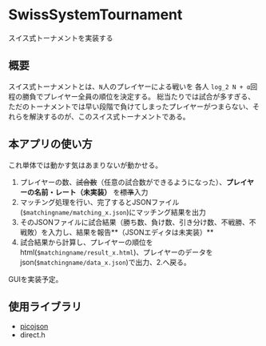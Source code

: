 # SwissSystemTournament
スイス式トーナメントを実装する

## 概要
スイス式トーナメントとは、`N`人のプレイヤーによる戦いを 各人 `log_2 N + α`回程の勝負でプレイヤー全員の順位を決定する。
総当たりでは試合が多すぎる、ただのトーナメントでは早い段階で負けてしまったプレイヤーがつまらない、それらを解決するのが、このスイス式トーナメントである。

## 本アプリの使い方
これ単体では動かす気はあまりないが動かせる。

1. プレイヤーの数、~~試合数~~（任意の試合数ができるようになった）、**プレイヤーの名前・レート（未実装）** を~~標準~~入力  
2. マッチング処理を行い、完了するとJSONファイル(`$matchingname/matching_x.json`)にマッチング結果を出力
3. そのJSONファイルに試合結果（勝ち数、負け数、引き分け数、不戦勝、不戦敗）を入力し、結果を報告**（JSONエディタは未実装）**
4. 試合結果から計算し、プレイヤーの順位をhtml(`$matchingname/result_x.html`)、プレイヤーのデータをjson(`$matchingname/data_x.json`)で出力、2.へ戻る。

GUIを実装予定。

## 使用ライブラリ
+ [picojson](https://github.com/kazuho/picojson)
+ direct.h
